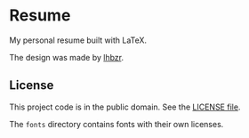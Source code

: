 # Resume

My personal resume built with LaTeX.

The design was made by [lhbzr][1].

## License

This project code is in the public domain. See the [LICENSE file][2].

The `fonts` directory contains fonts with their own licenses.

[1]: https://github.com/lhbzr
[2]: https://github.com/Nhanderu/resume/blob/master/LICENSE
